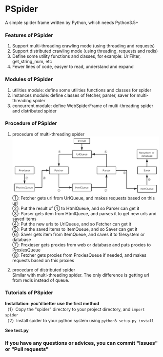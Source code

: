 # PSpider

A simple spider frame written by Python, which needs Python3.5+

### Features of PSpider
1. Support multi-threading crawling mode (using threading and requests)
2. Support distributed crawling mode (using threading, requests and redis)
3. Define some utility functions and classes, for example: UrlFilter, get_string_num, etc
4. Fewer lines of code, easyer to read, understand and expand

### Modules of PSpider
1. utilities module: define some utilities functions and classes for spider
2. instances module: define classes of fetcher, parser, saver for multi-threading spider
3. concurrent module: define WebSpiderFrame of multi-threading spider and distributed spider

### Procedure of PSpider
1. procedure of multi-threading spider  
![](procedure.png)  
①: Fetcher gets url from UrlQueue, and makes requests based on this url  
②: Put the result of ① to HtmlQueue, and so Parser can get it  
③: Parser gets item from HtmlQueue, and parses it to get new urls and saved items  
④: Put the new urls to UrlQueue, and so Fetcher can get it  
⑤: Put the saved items to ItemQueue, and so Saver can get it  
⑥: Saver gets item from ItemQueue, and saves it to filesystem or database  
⑦: Proxieser gets proxies from web or database and puts proxies to ProxiesQueue  
⑧: Fetcher gets proxies from ProxiesQueue if needed, and makes requests based on this proxies  

2. procedure of distributed spider  
Similar with multi-threading spider. The only difference is getting url from redis instead of queue.  

### Tutorials of PSpider
**Installation: you'd better use the first method**  
（1）Copy the "spider" directory to your project directory, and `import spider`  
（2）Install spider to your python system using `python3 setup.py install`  

**See test.py**  

### If you have any questions or advices, you can commit "Issues" or "Pull requests"
